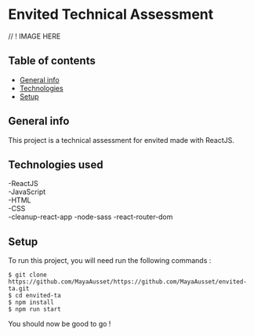 # Envited Technical Assessment

// ! IMAGE HERE 


## Table of contents
* [General info](#general-info)
* [Technologies](#technologies)
* [Setup](#setup)

## General info
This project is a technical assessment for envited made with ReactJS.  

## Technologies used 
-ReactJS  
-JavaScript  
-HTML  
-CSS  
-cleanup-react-app
-node-sass 
-react-router-dom    

## Setup 
To run this project, you will need run the following commands : 

```
$ git clone https://github.com/MayaAusset/https://github.com/MayaAusset/envited-ta.git
$ cd envited-ta
$ npm install
$ npm run start 
```
You should now be good to go !